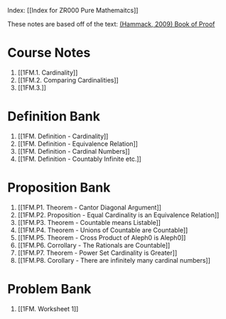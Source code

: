 Index: [[Index for ZR000 Pure Mathemaitcs]]

These notes are based off of the text: [(Hammack, 2009) Book of Proof](https://www.google.com/search?client=opera-gx&q=book+of+proof&sourceid=opera&ie=UTF-8&oe=UTF-8)

# Course Notes
1. [[1FM.1. Cardinality]]
2. [[1FM.2. Comparing Cardinalities]]
3. [[1FM.3.]]

# Definition Bank
1. [[1FM. Definition - Cardinality]]
2. [[1FM. Definition - Equivalence Relation]]
3. [[1FM. Definition - Cardinal Numbers]]
4. [[1FM. Definition - Countably Infinite etc.]]

# Proposition Bank
1. [[1FM.P1. Theorem - Cantor Diagonal Argument]]
2. [[1FM.P2. Proposition - Equal Cardinality is an Equivalence Relation]]
3. [[1FM.P3. Theorem - Countable means Listable]]
4. [[1FM.P4. Theorem - Unions of Countable are Countable]]
5. [[1FM.P5. Theorem - Cross Product of Aleph0 is Aleph0]]
6. [[1FM.P6. Corrollary - The Rationals are Countable]]
7. [[1FM.P7. Theorem - Power Set Cardinality is Greater]]
8. [[1FM.P8. Corollary - There are infinitely many cardinal numbers]]
# Problem Bank
1. [[1FM. Worksheet 1]]

